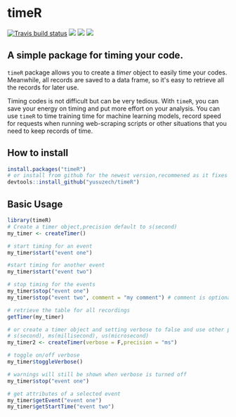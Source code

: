 # timeR

[![Travis build status](https://travis-ci.org/yusuzech/timeR.svg?branch=master)](https://travis-ci.org/yusuzech/timeR)
![](https://cranlogs.r-pkg.org/badges/grand-total/timeR)
![](https://cranlogs.r-pkg.org/badges/timeR)
![](https://cranlogs.r-pkg.org/badges/last-day/timeR)
## A simple package for timing your code.

`timeR` package allows you to create a *timer* object
to easily time your codes. Meanwhile, all records are saved to a data frame, so it's easy to retrieve all the records for later use.

Timing codes is not difficult but can be very tedious. With `timeR`, you can save your energy on timing and put more effort on 
your analysis. You can use `timeR` to time training time for machine learning models, record speed for requests when running web-scraping scripts or other situations that you need to keep records of time.

## How to install

```r
install.packages("timeR")
# or install from github for the newest version,recommened as it fixes all bugs currently known.
devtools::install_github("yusuzech/timeR")
```

## Basic Usage

```r
library(timeR)
# Create a timer object,precision default to s(second)
my_timer <- createTimer()

# start timing for an event
my_timer$start("event one")

#start timing for another event
my_timer$start("event two")

# stop timing for the events
my_timer$stop("event one")
my_timer$stop("event two", comment = "my comment") # comment is optional

# retrieve the table for all recordings
getTimer(my_timer)

# or create a timer object and setting verbose to false and use other precision
# s(second), ms(millisecond), us(microsecond)
my_timer2 <- createTimer(verbose = F,precision = "ms")

# toggle on/off verbose
my_timer$toggleVerbose()

# warnings will still be shown when verbose is turned off
my_timer$stop("event one")

# get attributes of a selected event
my_timer$getEvent("event one")
my_timer$getStartTime("event two")
```
